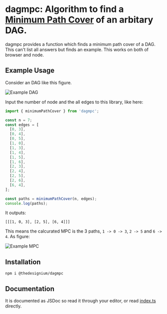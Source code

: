 # dagmpc: Algorithm to find a [Minimum Path Cover](https://en.wikipedia.org/wiki/Path_cover) of an arbitary DAG.

dagmpc provides a function which finds a minimum path cover of a DAG. This can't list all answers but finds an example. This works on both of browser and node.

## Example Usage

Consider an DAG like this figure.

![Example DAG](https://i.imgur.com/PKDYC7L.png)

Input the number of node and the all edges to this library, like here:

```typescript
import { minimumPathCover } from 'dagmpc';

const n = 7;
const edges = [
  [0, 3],
  [0, 4],
  [0, 5],
  [1, 0],
  [1, 3],
  [1, 4],
  [1, 5],
  [1, 6],
  [2, 3],
  [2, 4],
  [2, 5],
  [2, 6],
  [6, 4],
];

const paths = minimumPathCover(n, edges);
console.log(paths);
```

It outputs:

```
[[[1, 0, 3], [2, 5], [6, 4]]]
```

This means the calcurated MPC is the 3 paths, `1 -> 0 -> 3`, `2 -> 5` and `6 -> 4`. As figure:

![Example MPC](https://i.imgur.com/zD6H4L6.png)

## Installation

```
npm i @thedesignium/dagmpc
```

## Documentation

It is documented as JSDoc so read it through your editor, or read [index.ts](https://github.com/TheDesignium/dagmpc-js/blob/main/index.ts) directly.
